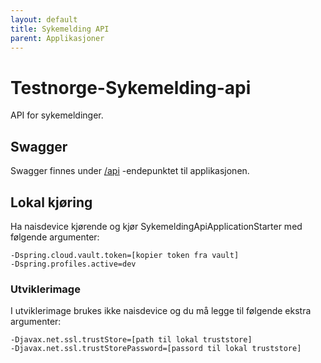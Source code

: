 ```yaml
---
layout: default
title: Sykemelding API
parent: Applikasjoner
---
```


# Testnorge-Sykemelding-api
API for sykemeldinger.

## Swagger
Swagger finnes under [/api](https://testnorge-sykemelding-api.dev.intern.nav.no/api) -endepunktet til applikasjonen.

## Lokal kjøring
Ha naisdevice kjørende og kjør SykemeldingApiApplicationStarter med følgende argumenter:
```
-Dspring.cloud.vault.token=[kopier token fra vault]
-Dspring.profiles.active=dev
```

### Utviklerimage
I utviklerimage brukes ikke naisdevice og du må legge til følgende ekstra argumenter:
```
-Djavax.net.ssl.trustStore=[path til lokal truststore]
-Djavax.net.ssl.trustStorePassword=[passord til lokal truststore]
```
    
